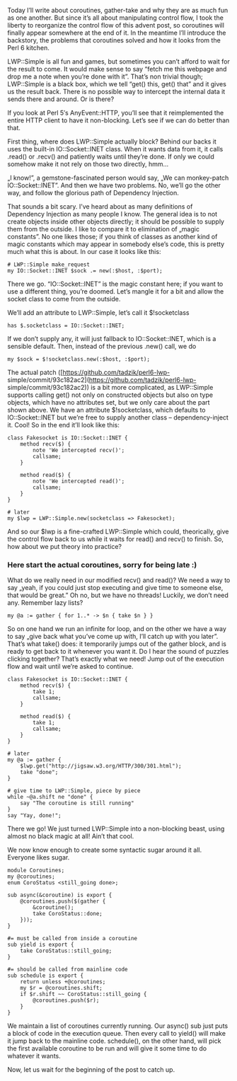 Today I’ll write about coroutines, gather-take and why they are as much fun as
one another. But since it’s all about manipulating control flow, I took the
liberty to reorganize the control flow of this advent post, so coroutines will
finally appear somewhere at the end of it. In the meantime I’ll introduce the
backstory, the problems that coroutines solved and how it looks from the Perl
6 kitchen.

LWP::Simple is all fun and games, but sometimes you can’t afford to wait for
the result to come. It would make sense to say “fetch me this webpage and drop
me a note when you’re done with it”. That’s non trivial though; LWP::Simple is
a black box, which we tell “get() this, get() that” and it gives us the result
back. There is no possible way to intercept the internal data it sends there
and around. Or is there?

If you look at Perl 5′s AnyEvent::HTTP, you’ll see that it reimplemented the
entire HTTP client to have it non-blocking. Let’s see if we can do better than
that.

First thing, where does LWP::Simple actually block? Behind our backs it uses
the built-in IO::Socket::INET class. When it wants data from it, it calls
.read() or .recv() and patiently waits until they’re done. If only we could
somehow make it not rely on those two directly, hmm…

„I know!”, a gemstone-fascinated person would say, „We can monkey-patch
IO::Socket::INET”. And then we have two problems. No, we’ll go the other way,
and follow the glorious path of Dependency Injection.

That sounds a bit scary. I’ve heard about as many definitions of Dependency
Injection as many people I know. The general idea is to not create objects
inside other objects directly; it should be possible to supply them from the
outside. I like to compare it to elimination of „magic constants”. No one
likes those; if you think of classes as another kind of magic constants which
may appear in somebody else’s code, this is pretty much what this is about. In
our case it looks like this:

    
    # LWP::Simple make_request
    my IO::Socket::INET $sock .= new(:$host, :$port);
    

There we go. “IO::Socket::INET” is the magic constant here; if you want to use
a different thing, you’re doomed. Let’s mangle it for a bit and allow the
socket class to come from the outside.

We’ll add an attribute to LWP::Simple, let’s call it $!socketclass

    
    has $.socketclass = IO::Socket::INET;
    

If we don’t supply any, it will just fallback to IO::Socket::INET, which is a
sensible default. Then, instead of the previous .new() call, we do

    
    my $sock = $!socketclass.new(:$host, :$port);
    

The actual patch ([https://github.com/tadzik/perl6-lwp-
simple/commit/93c182ac2](https://github.com/tadzik/perl6-lwp-
simple/commit/93c182ac2)) is a bit more complicated, as LWP::Simple supports
calling get() not only on constructed objects but also on type objects, which
have no attributes set, but we only care about the part shown above. We have
an attribute $!socketclass, which defaults to IO::Socket::INET but we’re free
to supply another class – dependency-inject it. Cool! So in the end it’ll look
like this:

    
    class Fakesocket is IO::Socket::INET {
        method recv($) {
            note 'We intercepted recv()';
            callsame;
        }
    
        method read($) {
            note 'We intercepted read()';
            callsame;
        }
    }
    
    # later
    my $lwp = LWP::Simple.new(socketclass => Fakesocket);
    

And so our $lwp is a fine-crafted LWP::Simple which could, theorically, give
the control flow back to us while it waits for read() and recv() to finish.
So, how about we put theory into practice?

### Here start the actual coroutines, sorry for being late :)

What do we really need in our modified recv() and read()? We need a way to say
„yeah, if you could just stop executing and give time to someone else, that
would be great.” Oh no, but we have no threads! Luckily, we don’t need any.
Remember lazy lists?

    
    my @a := gather { for 1..* -> $n { take $n } }
    

So on one hand we run an infinite for loop, and on the other we have a way to
say „give back what you’ve come up with, I’ll catch up with you later”. That’s
what take() does: it temporarily jumps out of the gather block, and is ready
to get back to it whenever you want it. Do I hear the sound of puzzles
clicking together? That’s exactly what we need! Jump out of the execution flow
and wait until we’re asked to continue.

    
    class Fakesocket is IO::Socket::INET {
        method recv($) {
            take 1;
            callsame;
        }
    
        method read($) {
            take 1;
            callsame;
        }
    }
    
    # later
    my @a := gather {
        $lwp.get("http://jigsaw.w3.org/HTTP/300/301.html");
        take "done";
    }
    
    # give time to LWP::Simple, piece by piece
    while ~@a.shift ne "done" {
        say "The coroutine is still running"
    }
    say "Yay, done!";
    

There we go! We just turned LWP::Simple into a non-blocking beast, using
almost no black magic at all! Ain’t that cool.

We now know enough to create some syntactic sugar around it all. Everyone
likes sugar.

    
    module Coroutines;
    my @coroutines;
    enum CoroStatus <still_going done>;
    
    sub async(&coroutine) is export {
        @coroutines.push($(gather {
            &coroutine();
            take CoroStatus::done;
        }));
    }
    
    #= must be called from inside a coroutine
    sub yield is export {
        take CoroStatus::still_going;
    }
    
    #= should be called from mainline code
    sub schedule is export {
        return unless +@coroutines;
        my $r = @coroutines.shift;
        if $r.shift ~~ CoroStatus::still_going {
            @coroutines.push($r);
        }
    }
    

We maintain a list of coroutines currently running. Our async() sub just puts
a block of code in the execution queue. Then every call to yield() will make
it jump back to the mainline code. schedule(), on the other hand, will pick
the first available coroutine to be run and will give it some time to do
whatever it wants.

Now, let us wait for the beginning of the post to catch up.

